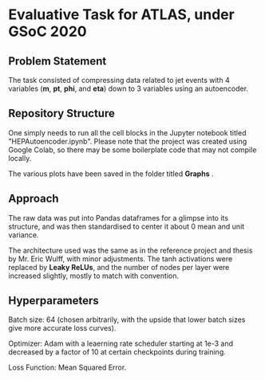 # Evaluative Task for ATLAS, under GSoC 2020 

## Problem Statement
The task consisted of compressing data related to jet events with 4 variables (**m**, **pt**, **phi**, and **eta**) down to 3 variables using an autoencoder.

## Repository Structure
One simply needs to run all the cell blocks in the Jupyter notebook titled "HEPAutoencoder.ipynb". Please note that the project was created using Google Colab, so there may be some boilerplate code that may not compile locally.

The various plots have been saved in the folder titled **Graphs** .

## Approach
The raw data was put into Pandas dataframes for a glimpse into its structure, and was then standardised to center it about 0 mean and unit variance.

The architecture used was the same as in the reference project and thesis by Mr. Eric Wulff, with minor adjustments. The tanh activations were replaced by **Leaky ReLUs**, and the number of nodes per layer were increased slightly, mostly to match with convention.

## Hyperparameters
Batch size: 64 (chosen arbitrarily, with the upside that lower batch sizes give more accurate loss curves).

Optimizer: Adam with a leaerning rate scheduler starting at 1e-3 and decreased by a factor of 10 at certain checkpoints during training.

Loss Function: Mean Squared Error.

